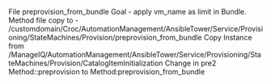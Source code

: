 File preprovision_from_bundle 
   Goal - apply  vm_name as limit in Bundle. 
   Method file copy to  - /customdomain/Croc/AutomationManagement/AnsibleTower/Service/Provisioning/StateMachines/Provision/preprovision_from_bundle 
   Copy Instance  from /ManageIQ/AutomationManagement/AnsibleTower/Service/Provisioning/StateMachines/Provision/CatalogItemInitialization
   Change in pre2 Method::preprovision to Method:preprovision_from_bundle 
